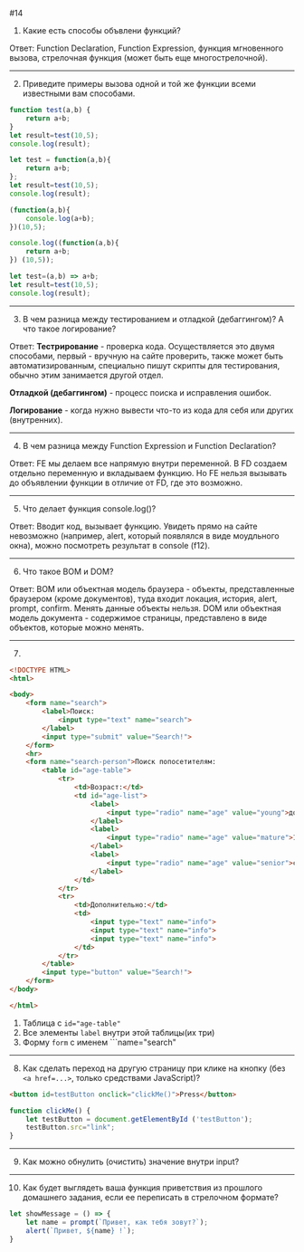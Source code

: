 #14
1. Какие есть способы объвлени функций?

Ответ: Function Declaration, Function Expression, функция мгновенного вызова, стрелочная функция (может быть еще многострелочной).
***
2. Приведите примеры вызова одной и той же функции всеми известными вам способами.

```js 
function test(a,b) {
    return a+b;
}
let result=test(10,5);
console.log(result);
```
```js
let test = function(a,b){
    return a+b;
};
let result=test(10,5);
console.log(result);
```
```js
(function(a,b){
    console.log(a+b);
})(10,5);
```
```js
console.log((function(a,b){
    return a+b;
}) (10,5));
```
```js
let test=(a,b) => a+b;
let result=test(10,5);
console.log(result);
```
***
3. В чем разница между тестированием и отладкой (дебаггингом)? А что такое логирование?

Ответ: <b>Тестрирование</b> - проверка кода. Осуществляется это двумя способами, первый - вручную на сайте проверить, также может быть автоматизированным, специально пишут скрипты для тестирования, обычно этим занимается другой отдел.

<b>Отладкой (дебаггингом)</b> - процесс поиска и исправления ошибок.

<b>Логирование</b> - когда нужно вывести что-то из кода для себя или других (внутренних).
***
4. В чем разница между Function Expression и Function Declaration?

Ответ: FE мы делаем все напрямую внутри переменной. В FD создаем отдельно переменную и вкладываем функцию. Но FE нельзя вызывать до объявлении функции в отличие от FD, где это возможно.
***
5. Что делает функция console.log()?

Ответ: Вводит код, вызывает функцию. Увидеть прямо на сайте невозможно (например, alert, который появлялся в виде моудльного окна), можно посмотреть результат в console (f12).
***
6. Что такое BOM и DOM?

Ответ: BOM или объектная модель браузера - объекты, представленные браузером (кроме документов), туда входит локация, история, alert, prompt, confirm. Менять данные объекты нельзя. DOM или объектная модель документа - содержимое страницы, представлено в виде объектов, которые можно менять.
***
7.
```html 
<!DOCTYPE HTML>
<html>

<body>
    <form name="search">
        <label>Поиск:
            <input type="text" name="search">
        </label>
        <input type="submit" value="Search!">
    </form>
    <hr>
    <form name="search-person">Поиск попосетителям:
        <table id="age-table">
            <tr>
                <td>Возраст:</td>
                <td id="age-list">
                    <label>
                        <input type="radio" name="age" value="young">до 18
                    </label>
                    <label>
                        <input type="radio" name="age" value="mature">18-50
                    </label>
                    <label>
                        <input type="radio" name="age" value="senior">старше 50
                    </label>
                </td>
            </tr>
            <tr>
                <td>Дополнительно:</td>
                <td>
                    <input type="text" name="info">
                    <input type="text" name="info">
                    <input type="text" name="info">
                </td>
            </tr>
        </table>
        <input type="button" value="Search!">
    </form> 
</body>

</html>
```
1) Таблица с ```id="age-table"```
2) Все элементы ```label``` внутри этой таблицы(их три)
3) Форму ```form``` с именем ```name="search"
***
8. Как сделать переход на другую страницу при клике на кнопку (без ```<a href=...>```, только средствами JavaScript)?
```html
<button id=testButton onclick="clickMe()">Press</button>
```
```js
function clickMe() {
    let testButton = document.getElementById ('testButton');
    testButton.src="link"; 
}
```
***
9. Как можно обнулить (очистить) значение внутри input?
***
10. Как будет выглядеть ваша функция приветствия из прошлого домашнего задания, если ее переписать в стрелочном формате?
```js 
let showMessage = () => {
    let name = prompt(`Привет, как тебя зовут?`);
    alert(`Привет, ${name} !`);
} 
```